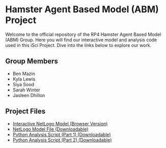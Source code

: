 # Hamster Agent Based Model (ABM) Project

Welcome to the official repository of the RP4 Hamster Agent Based Model (ABM) Group. Here you will find our interactive model and analysis code used in this iSci Project. Dive into the links below to explore our work.

## Group Members

- Ben Mazin
- Kyla Lewis
- Siya Sood
- Sarah Winter
- Jasleen Dhillon

## Project Files

- [Interactive NetLogo Model (Browser Version)](https://benmazin1.github.io/RP4-ABM-Hamster/RP4%20Hamster%20Model%20final.html)
- [NetLogo Model File (Downloadable)](RP4%20Hamster%20Model%20final.nlogo)
- [Python Analysis Script (Part 1) (Downloadable)](Netlogo%20analysisP1.py)
- [Python Analysis Script (Part 2) (Downloadable)](Netlogo%20analysisP2.py)